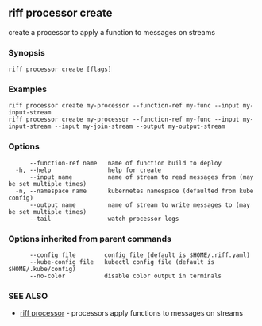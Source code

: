 ## riff processor create

create a processor to apply a function to messages on streams

### Synopsis

<todo>

```
riff processor create [flags]
```

### Examples

```
riff processor create my-processor --function-ref my-func --input my-input-stream
riff processor create my-processor --function-ref my-func --input my-input-stream --input my-join-stream --output my-output-stream
```

### Options

```
      --function-ref name   name of function build to deploy
  -h, --help                help for create
      --input name          name of stream to read messages from (may be set multiple times)
  -n, --namespace name      kubernetes namespace (defaulted from kube config)
      --output name         name of stream to write messages to (may be set multiple times)
      --tail                watch processor logs
```

### Options inherited from parent commands

```
      --config file        config file (default is $HOME/.riff.yaml)
      --kube-config file   kubectl config file (default is $HOME/.kube/config)
      --no-color           disable color output in terminals
```

### SEE ALSO

* [riff processor](riff_processor.md)	 - processors apply functions to messages on streams

